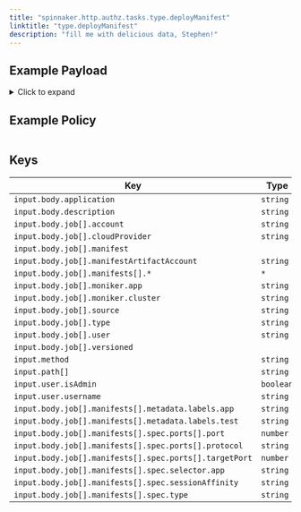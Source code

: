 ```yaml
---
title: "spinnaker.http.authz.tasks.type.deployManifest"
linktitle: "type.deployManifest"
description: "fill me with delicious data, Stephen!"
---
```


## Example Payload

<details><summary>Click to expand</summary>

```json
{
  "input": {
    "body": {
      "application": "hostname",
      "description": "Deploy manifest",
      "job": [
        {
          "account": "spinnaker",
          "cloudProvider": "kubernetes",
          "manifest": null,
          "manifestArtifactAccount": "embedded-artifact",
          "manifests": [
            {
              "apiVersion": "apps/v1",
              "kind": "Deployment",
              "metadata": {
                "annotations": {
                  "artifact.spinnaker.io/location": "staging",
                  "artifact.spinnaker.io/name": "hostname",
                  "artifact.spinnaker.io/type": "kubernetes/deployment",
                  "artifact.spinnaker.io/version": "",
                  "moniker.spinnaker.io/application": "hostname",
                  "moniker.spinnaker.io/cluster": "deployment hostname"
                },
                "labels": {
                  "app.kubernetes.io/managed-by": "spinnaker",
                  "app.kubernetes.io/name": "hostname"
                },
                "name": "hostname",
                "namespace": "staging"
              },
              "spec": {
                "replicas": 4,
                "selector": {
                  "matchLabels": {
                    "app": "hostname",
                    "version": "v1"
                  }
                },
                "strategy": {
                  "rollingUpdate": {
                    "maxSurge": 1,
                    "maxUnavailable": 1
                  },
                  "type": "RollingUpdate"
                },
                "template": {
                  "metadata": {
                    "annotations": {
                      "artifact.spinnaker.io/location": "staging",
                      "artifact.spinnaker.io/name": "hostname",
                      "artifact.spinnaker.io/type": "kubernetes/deployment",
                      "artifact.spinnaker.io/version": "",
                      "moniker.spinnaker.io/application": "hostname",
                      "moniker.spinnaker.io/cluster": "deployment hostname",
                      "prometheus.io/port": "9113",
                      "prometheus.io/scrape": "true"
                    },
                    "labels": {
                      "app": "hostname",
                      "app.kubernetes.io/managed-by": "spinnaker",
                      "app.kubernetes.io/name": "hostname",
                      "version": "v1"
                    }
                  },
                  "spec": {
                    "containers": [
                      {
                        "image": "rstarmer/hostname:v1",
                        "imagePullPolicy": "Always",
                        "name": "hostname",
                        "resources": {},
                        "volumeMounts": [
                          {
                            "mountPath": "/etc/nginx/conf.d/nginx-status.conf",
                            "name": "nginx-status-conf",
                            "readOnly": true,
                            "subPath": "nginx.status.conf"
                          }
                        ]
                      },
                      {
                        "args": [
                          "-nginx.scrape-uri=http://localhost:8090/nginx_status"
                        ],
                        "image": "nginx/nginx-prometheus-exporter:0.3.0",
                        "imagePullPolicy": "Always",
                        "name": "nginx-exporter",
                        "ports": [
                          {
                            "containerPort": 9113,
                            "name": "nginx-ex-port",
                            "protocol": "TCP"
                          }
                        ]
                      }
                    ],
                    "restartPolicy": "Always",
                    "volumes": [
                      {
                        "configMap": {
                          "defaultMode": 420,
                          "name": "nginx-status-conf-v000"
                        },
                        "name": "nginx-status-conf"
                      }
                    ]
                  }
                }
              }
            }
          ],
          "moniker": {
            "app": "hostname",
            "cluster": "deployment hostname"
          },
          "relationships": {
            "loadBalancers": [],
            "securityGroups": []
          },
          "source": "text",
          "type": "deployManifest",
          "user": "myUserName",
          "versioned": null
        }
      ]
    },
    "method": "POST",
    "path": [
      "tasks"
    ],
    "user": {
      "isAdmin": false,
      "roles": [],
      "username": "myUserName"
    }
  }
}
```
</details>

## Example Policy

```rego

```

## Keys

| Key                                                    | Type      | Description |
| ------------------------------------------------------ | --------- | ----------- |
| `input.body.application`                               | `string`  |             |
| `input.body.description`                               | `string`  |             |
| `input.body.job[].account`                             | `string`  |             |
| `input.body.job[].cloudProvider`                       | `string`  |             |
| `input.body.job[].manifest`                            | ` `       |             |
| `input.body.job[].manifestArtifactAccount`             | `string`  |             |
| `input.body.job[].manifests[].*`                       | `*`       |             |
| `input.body.job[].moniker.app`                         | `string`  |             |
| `input.body.job[].moniker.cluster`                     | `string`  |             |
| `input.body.job[].source`                              | `string`  |             |
| `input.body.job[].type`                                | `string`  |             |
| `input.body.job[].user`                                | `string`  |             |
| `input.body.job[].versioned`                           | ` `       |             |
| `input.method`                                         | `string`  |             |
| `input.path[]`                                         | `string`  |             |
| `input.user.isAdmin`                                   | `boolean` |             |
| `input.user.username`                                  | `string`  |             |
| `input.body.job[].manifests[].metadata.labels.app`     | `string`  |             |
| `input.body.job[].manifests[].metadata.labels.test`    | `string`  |             |
| `input.body.job[].manifests[].spec.ports[].port`       | `number`  |             |
| `input.body.job[].manifests[].spec.ports[].protocol`   | `string`  |             |
| `input.body.job[].manifests[].spec.ports[].targetPort` | `number`  |             |
| `input.body.job[].manifests[].spec.selector.app`       | `string`  |             |
| `input.body.job[].manifests[].spec.sessionAffinity`    | `string`  |             |
| `input.body.job[].manifests[].spec.type`               | `string`  |             |
